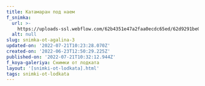 ```yaml
---
title: Катамаран под наем
f_snimka:
  url: >-
    https://uploads-ssl.webflow.com/62b4351e47a2faa0ecdc65ed/62d9291be06f7d2397e53740_62d916f1e6bb514c12072698_62b46193d86f7111a57ba170_IMG_20190725_201608.jpg
  alt: null
slug: snimka-ot-agalina-3
updated-on: '2022-07-21T10:23:28.070Z'
created-on: '2022-06-23T12:50:29.225Z'
published-on: '2022-07-21T10:32:12.944Z'
f_koya-galeriya: Снимки от лодката
layout: '[snimki-ot-lodkata].html'
tags: snimki-ot-lodkata
---
```



